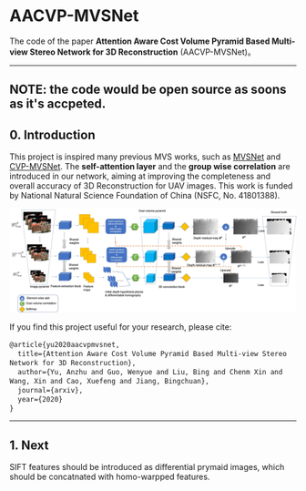 # AACVP-MVSNet
The code of the paper **Attention Aware Cost Volume Pyramid Based Multi-view Stereo Network for 3D Reconstruction** (AACVP-MVSNet)。

---
## NOTE: the code would be open source as soons as it's accpeted.


## 0. Introduction

This project is inspired many previous MVS works, such as [MVSNet](https://github.com/xy-guo/MVSNet_pytorch) and [CVP-MVSNet](https://github.com/JiayuYANG/CVP-MVSNet). The **self-attention layer** and the **group wise correlation** are introduced in our network, aiming at improving the completeness and overall accuracy of 3D Reconstruction for UAV images. This work is funded by National Natural Science Foundation of China (NSFC, No. 41801388).

![The network structure of AACVP-MVSNet](https://github.com/ArthasMil/AACVP-MVSNet/blob/main/imgs/NetwordStructure.jpg)

If you find this project useful for your research, please cite:
```
@article{yu2020aacvpmvsnet,
  title={Attention Aware Cost Volume Pyramid Based Multi-view Stereo Network for 3D Reconstruction},
  author={Yu, Anzhu and Guo, Wenyue and Liu, Bing and Chenm Xin and Wang, Xin and Cao, Xuefeng and Jiang, Bingchuan},
  journal={arxiv},
  year={2020}
}
```
---

## 1. Next

SIFT features should be introduced as differential prymaid images, which should be concatnated with homo-warpped features. 
